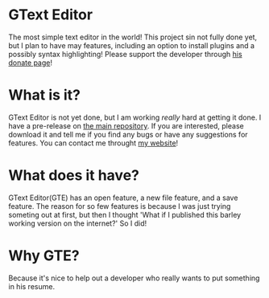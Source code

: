 # GText Editor
The most simple text editor in the world! This project sin not fully done yet, but I plan to have may features, including an option to install plugins and a possibly syntax highlighting! Please support the developer through [his donate page](https://ramirorocha.com/donate)!
# What is it?
GText Editor is not yet done, but I am working *really* hard at getting it done. I have a pre-release on [the main repository](https://github.com/GTextEditor/GTextEditor/releases). If you are interested, please download it and tell me if you find any bugs or have any suggestions for features. You can contact me throught [my website](https://ramirorocha.com)!
# What does it have?
GText Editor(GTE) has an open feature, a new file feature, and a save feature. The reason for so few features is because I was just trying someting out at first, but then I thought 'What if I published this barley working version on the internet?' So I did! 
# Why GTE?
Because it's nice to help out a developer who really wants to put something in his resume. 
